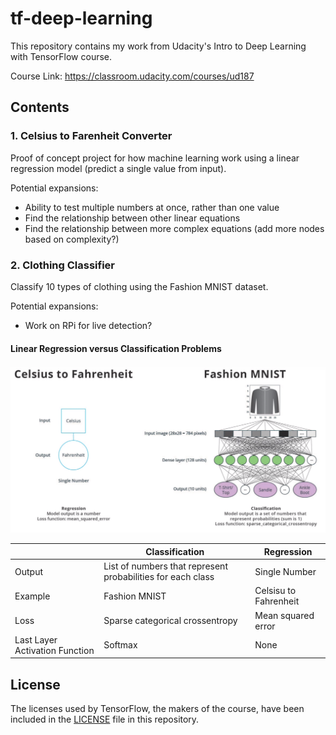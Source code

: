 # tf-deep-learning
This repository contains my work from Udacity's Intro to Deep Learning with TensorFlow course.  

Course Link: https://classroom.udacity.com/courses/ud187  


## Contents

### 1. Celsius to Farenheit Converter 
Proof of concept project for how machine learning work using a linear regression model (predict a single value from input).

Potential expansions: 
- Ability to test multiple numbers at once, rather than one value 
- Find the relationship between other linear equations
- Find the relationship between more complex equations (add more nodes based on complexity?)


### 2. Clothing Classifier  
Classify 10 types of clothing using the Fashion MNIST dataset.

Potential expansions:
- Work on RPi for live detection?


#### Linear Regression versus Classification Problems

![](images/regression_v_classification.PNG)

| | Classification | Regression |
|-|----------------|------------|
|Output| List of numbers that represent probabilities for each class| Single Number|
|Example| Fashion MNIST | Celsisu to Fahrenheit|
|Loss | Sparse categorical crossentropy | Mean squared error|
|Last Layer Activation Function| Softmax | None |

## License

The licenses used by TensorFlow, the makers of the course, have been included in the [LICENSE](license) file in this repository. 
